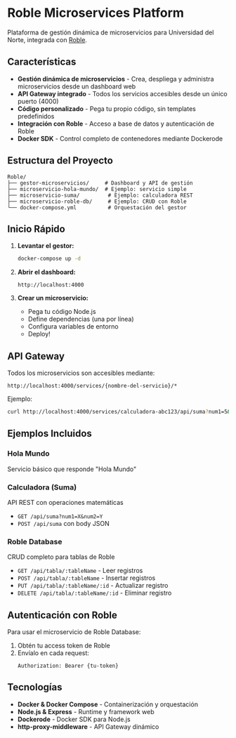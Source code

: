 # Roble Microservices Platform

Plataforma de gestión dinámica de microservicios para Universidad del Norte, integrada con [Roble](https://roble.openlab.uninorte.edu.co).

## Características

- **Gestión dinámica de microservicios** - Crea, despliega y administra microservicios desde un dashboard web
- **API Gateway integrado** - Todos los servicios accesibles desde un único puerto (4000)
- **Código personalizado** - Pega tu propio código, sin templates predefinidos
- **Integración con Roble** - Acceso a base de datos y autenticación de Roble
- **Docker SDK** - Control completo de contenedores mediante Dockerode

## Estructura del Proyecto

```
Roble/
├── gestor-microservicios/     # Dashboard y API de gestión
├── microservicio-hola-mundo/  # Ejemplo: servicio simple
├── microservicio-suma/         # Ejemplo: calculadora REST
├── microservicio-roble-db/     # Ejemplo: CRUD con Roble
└── docker-compose.yml          # Orquestación del gestor
```

## Inicio Rápido

1. **Levantar el gestor:**
   ```bash
   docker-compose up -d
   ```

2. **Abrir el dashboard:**
   ```
   http://localhost:4000
   ```

3. **Crear un microservicio:**
   - Pega tu código Node.js
   - Define dependencias (una por línea)
   - Configura variables de entorno
   - Deploy!

## API Gateway

Todos los microservicios son accesibles mediante:
```
http://localhost:4000/services/{nombre-del-servicio}/*
```

Ejemplo:
```bash
curl http://localhost:4000/services/calculadora-abc123/api/suma?num1=5&num2=3
```

## Ejemplos Incluidos

### Hola Mundo
Servicio básico que responde "Hola Mundo"

### Calculadora (Suma)
API REST con operaciones matemáticas
- `GET /api/suma?num1=X&num2=Y`
- `POST /api/suma` con body JSON

### Roble Database
CRUD completo para tablas de Roble
- `GET /api/tabla/:tableName` - Leer registros
- `POST /api/tabla/:tableName` - Insertar registros
- `PUT /api/tabla/:tableName/:id` - Actualizar registro
- `DELETE /api/tabla/:tableName/:id` - Eliminar registro

## Autenticación con Roble

Para usar el microservicio de Roble Database:

1. Obtén tu access token de Roble
2. Envíalo en cada request:
   ```
   Authorization: Bearer {tu-token}
   ```

## Tecnologías

- **Docker & Docker Compose** - Containerización y orquestación
- **Node.js & Express** - Runtime y framework web
- **Dockerode** - Docker SDK para Node.js
- **http-proxy-middleware** - API Gateway dinámico

